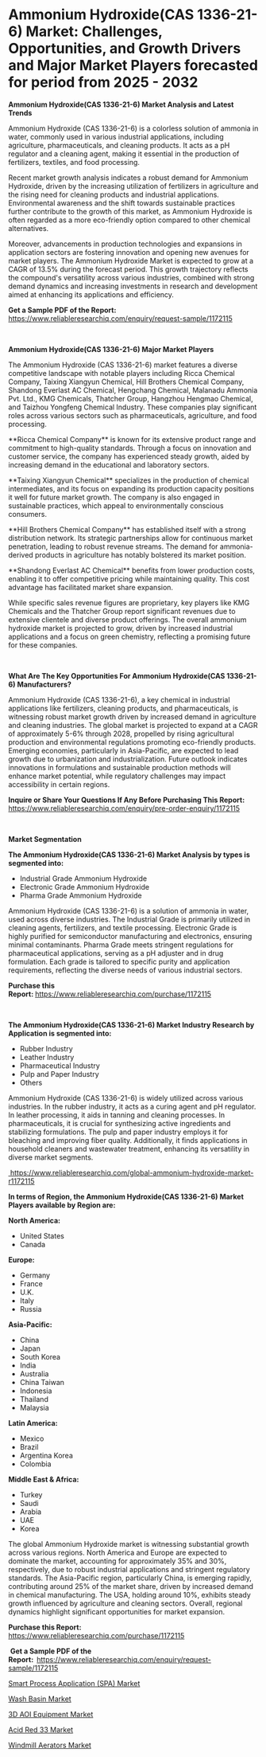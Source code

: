 <p><h1>Ammonium Hydroxide(CAS 1336-21-6) Market: Challenges, Opportunities, and Growth Drivers and Major Market Players forecasted for period from 2025 - 2032</h1></p><p><strong>Ammonium Hydroxide(CAS 1336-21-6) Market Analysis and Latest Trends</strong></p>
<p><p>Ammonium Hydroxide (CAS 1336-21-6) is a colorless solution of ammonia in water, commonly used in various industrial applications, including agriculture, pharmaceuticals, and cleaning products. It acts as a pH regulator and a cleaning agent, making it essential in the production of fertilizers, textiles, and food processing.</p><p>Recent market growth analysis indicates a robust demand for Ammonium Hydroxide, driven by the increasing utilization of fertilizers in agriculture and the rising need for cleaning products and industrial applications. Environmental awareness and the shift towards sustainable practices further contribute to the growth of this market, as Ammonium Hydroxide is often regarded as a more eco-friendly option compared to other chemical alternatives.</p><p>Moreover, advancements in production technologies and expansions in application sectors are fostering innovation and opening new avenues for market players. The Ammonium Hydroxide Market is expected to grow at a CAGR of 13.5% during the forecast period. This growth trajectory reflects the compound's versatility across various industries, combined with strong demand dynamics and increasing investments in research and development aimed at enhancing its applications and efficiency.</p></p>
<p><strong>Get a Sample PDF of the Report:&nbsp;</strong> <a href="https://www.reliableresearchiq.com/enquiry/request-sample/1172115?utm_campaign=2196&utm_medium=2&utm_source=Github&utm_content=ia&utm_term=02022025&utm_id=ammonium-hydroxidecas-1336-21-6">https://www.reliableresearchiq.com/enquiry/request-sample/1172115</a></p>
<p>&nbsp;</p>
<p><strong>Ammonium Hydroxide(CAS 1336-21-6) Major Market Players</strong></p>
<p><p>The Ammonium Hydroxide (CAS 1336-21-6) market features a diverse competitive landscape with notable players including Ricca Chemical Company, Taixing Xiangyun Chemical, Hill Brothers Chemical Company, Shandong Everlast AC Chemical, Hengchang Chemical, Malanadu Ammonia Pvt. Ltd., KMG Chemicals, Thatcher Group, Hangzhou Hengmao Chemical, and Taizhou Yongfeng Chemical Industry. These companies play significant roles across various sectors such as pharmaceuticals, agriculture, and food processing.</p><p>**Ricca Chemical Company** is known for its extensive product range and commitment to high-quality standards. Through a focus on innovation and customer service, the company has experienced steady growth, aided by increasing demand in the educational and laboratory sectors. </p><p>**Taixing Xiangyun Chemical** specializes in the production of chemical intermediates, and its focus on expanding its production capacity positions it well for future market growth. The company is also engaged in sustainable practices, which appeal to environmentally conscious consumers.</p><p>**Hill Brothers Chemical Company** has established itself with a strong distribution network. Its strategic partnerships allow for continuous market penetration, leading to robust revenue streams. The demand for ammonia-derived products in agriculture has notably bolstered its market position.</p><p>**Shandong Everlast AC Chemical** benefits from lower production costs, enabling it to offer competitive pricing while maintaining quality. This cost advantage has facilitated market share expansion.</p><p>While specific sales revenue figures are proprietary, key players like KMG Chemicals and the Thatcher Group report significant revenues due to extensive clientele and diverse product offerings. The overall ammonium hydroxide market is projected to grow, driven by increased industrial applications and a focus on green chemistry, reflecting a promising future for these companies.</p></p>
<p>&nbsp;</p>
<p><strong>What Are The Key Opportunities For Ammonium Hydroxide(CAS 1336-21-6) Manufacturers?</strong></p>
<p><p>Ammonium Hydroxide (CAS 1336-21-6), a key chemical in industrial applications like fertilizers, cleaning products, and pharmaceuticals, is witnessing robust market growth driven by increased demand in agriculture and cleaning industries. The global market is projected to expand at a CAGR of approximately 5-6% through 2028, propelled by rising agricultural production and environmental regulations promoting eco-friendly products. Emerging economies, particularly in Asia-Pacific, are expected to lead growth due to urbanization and industrialization. Future outlook indicates innovations in formulations and sustainable production methods will enhance market potential, while regulatory challenges may impact accessibility in certain regions.</p></p>
<p><strong>Inquire or Share Your Questions If Any Before Purchasing This Report:</strong> <a href="https://www.reliableresearchiq.com/enquiry/pre-order-enquiry/1172115?utm_campaign=2196&utm_medium=2&utm_source=Github&utm_content=ia&utm_term=02022025&utm_id=ammonium-hydroxidecas-1336-21-6">https://www.reliableresearchiq.com/enquiry/pre-order-enquiry/1172115</a></p>
<p>&nbsp;</p>
<p><strong>Market Segmentation</strong></p>
<p><strong>The Ammonium Hydroxide(CAS 1336-21-6) Market Analysis by types is segmented into:</strong></p>
<p><ul><li>Industrial Grade Ammonium Hydroxide</li><li>Electronic Grade Ammonium Hydroxide</li><li>Pharma Grade Ammonium Hydroxide</li></ul></p>
<p><p>Ammonium Hydroxide (CAS 1336-21-6) is a solution of ammonia in water, used across diverse industries. The Industrial Grade is primarily utilized in cleaning agents, fertilizers, and textile processing. Electronic Grade is highly purified for semiconductor manufacturing and electronics, ensuring minimal contaminants. Pharma Grade meets stringent regulations for pharmaceutical applications, serving as a pH adjuster and in drug formulation. Each grade is tailored to specific purity and application requirements, reflecting the diverse needs of various industrial sectors.</p></p>
<p><strong>Purchase this Report:&nbsp;</strong><a href="https://www.reliableresearchiq.com/purchase/1172115?utm_campaign=2196&utm_medium=2&utm_source=Github&utm_content=ia&utm_term=02022025&utm_id=ammonium-hydroxidecas-1336-21-6">https://www.reliableresearchiq.com/purchase/1172115</a></p>
<p>&nbsp;</p>
<p><strong>The Ammonium Hydroxide(CAS 1336-21-6) Market Industry Research by Application is segmented into:</strong></p>
<p><ul><li>Rubber Industry</li><li>Leather Industry</li><li>Pharmaceutical Industry</li><li>Pulp and Paper Industry</li><li>Others</li></ul></p>
<p><p>Ammonium Hydroxide (CAS 1336-21-6) is widely utilized across various industries. In the rubber industry, it acts as a curing agent and pH regulator. In leather processing, it aids in tanning and cleaning processes. In pharmaceuticals, it is crucial for synthesizing active ingredients and stabilizing formulations. The pulp and paper industry employs it for bleaching and improving fiber quality. Additionally, it finds applications in household cleaners and wastewater treatment, enhancing its versatility in diverse market segments.</p></p>
<p><a href="https://www.reliableresearchiq.com/global-ammonium-hydroxide-market-r1172115?utm_campaign=2196&utm_medium=2&utm_source=Github&utm_content=ia&utm_term=02022025&utm_id=ammonium-hydroxidecas-1336-21-6">&nbsp;https://www.reliableresearchiq.com/global-ammonium-hydroxide-market-r1172115</a></p>
<p><strong>In terms of Region, the Ammonium Hydroxide(CAS 1336-21-6) Market Players available by Region are:</strong></p>
<p>
    <p> <strong> North America: </strong>
        <ul>
            <li>United States</li>
            <li>Canada</li>
        </ul>
        </p> 
    <p> <strong> Europe: </strong>
        <ul>
            <li>Germany</li>
            <li>France</li>
            <li>U.K.</li>
            <li>Italy</li>
            <li>Russia</li>
        </ul>
        </p> 
    <p> <strong> Asia-Pacific: </strong>
        <ul>
            <li>China</li>
            <li>Japan</li>
            <li>South Korea</li>
            <li>India</li>
            <li>Australia</li>
            <li>China Taiwan</li>
            <li>Indonesia</li>
            <li>Thailand</li>
            <li>Malaysia</li>
        </ul>
        </p> 
    <p> <strong> Latin America: </strong>
        <ul>
            <li>Mexico</li>
            <li>Brazil</li>
            <li>Argentina Korea</li>
            <li>Colombia</li>
        </ul>
        </p> 
    <p> <strong> Middle East & Africa: </strong>
        <ul>
            <li>Turkey</li>
            <li>Saudi</li>
            <li>Arabia</li>
            <li>UAE</li>
            <li>Korea</li>
        </ul>
    </p>
    </p>
<p><p>The global Ammonium Hydroxide market is witnessing substantial growth across various regions. North America and Europe are expected to dominate the market, accounting for approximately 35% and 30%, respectively, due to robust industrial applications and stringent regulatory standards. The Asia-Pacific region, particularly China, is emerging rapidly, contributing around 25% of the market share, driven by increased demand in chemical manufacturing. The USA, holding around 10%, exhibits steady growth influenced by agriculture and cleaning sectors. Overall, regional dynamics highlight significant opportunities for market expansion.</p></p>
<p><strong>Purchase this Report: </strong><a href="https://www.reliableresearchiq.com/purchase/1172115?utm_campaign=2196&utm_medium=2&utm_source=Github&utm_content=ia&utm_term=02022025&utm_id=ammonium-hydroxidecas-1336-21-6">https://www.reliableresearchiq.com/purchase/1172115</a></p>
<p>&nbsp;<strong>Get a Sample PDF of the Report:&nbsp;&nbsp;</strong><a href="https://www.reliableresearchiq.com/enquiry/request-sample/1172115?utm_campaign=2196&utm_medium=2&utm_source=Github&utm_content=ia&utm_term=02022025&utm_id=ammonium-hydroxidecas-1336-21-6">https://www.reliableresearchiq.com/enquiry/request-sample/1172115</a></p>
<p><strong></strong></p>
<p><p><a href="https://www.linkedin.com/pulse/smart-process-application-spa-market-research-future-outlook-dd3bf?utm_campaign=2196&utm_medium=2&utm_source=Github&utm_content=ia&utm_term=02022025&utm_id=ammonium-hydroxidecas-1336-21-6">Smart Process Application (SPA) Market</a></p><p><a href="https://www.linkedin.com/pulse/global-wash-basin-market-forecast-2025-2032-trends-vjlxc?utm_campaign=2196&utm_medium=2&utm_source=Github&utm_content=ia&utm_term=02022025&utm_id=ammonium-hydroxidecas-1336-21-6">Wash Basin Market</a></p><p><a href="https://www.linkedin.com/pulse/mapping-3d-aoi-equipment-market-trends-challenges-breakthroughs-gro8f?utm_campaign=2196&utm_medium=2&utm_source=Github&utm_content=ia&utm_term=02022025&utm_id=ammonium-hydroxidecas-1336-21-6">3D AOI Equipment Market</a></p><p><a href="https://www.linkedin.com/pulse/insights-acid-red-33-market-competitor-evaluation-projected-q5cbf?utm_campaign=2196&utm_medium=2&utm_source=Github&utm_content=ia&utm_term=02022025&utm_id=ammonium-hydroxidecas-1336-21-6">Acid Red 33 Market</a></p><p><a href="https://www.linkedin.com/pulse/comprehensive-study-windmill-aerators-market-size-growth-81-jonof?utm_campaign=2196&utm_medium=2&utm_source=Github&utm_content=ia&utm_term=02022025&utm_id=ammonium-hydroxidecas-1336-21-6">Windmill Aerators Market</a></p></p>